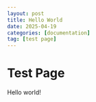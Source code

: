 ```yaml
---
layout: post
title: Hello World
date: 2025-04-19
categories: [documentation]
tag: [test page]
---
```


# Test Page

Hello world!


